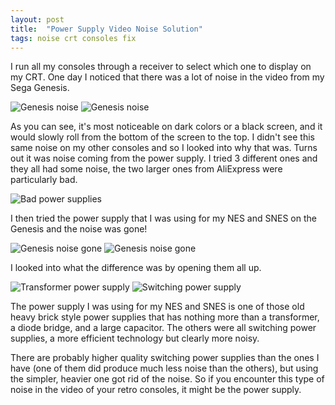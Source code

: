 ```yaml
---
layout: post
title:  "Power Supply Video Noise Solution"
tags: noise crt consoles fix
---
```

I run all my consoles through a receiver to select which one to display on my CRT. One day I noticed that there was a lot of noise in the video from my Sega Genesis.

![Genesis noise](/assets/img/IMG_20250831_194625.jpg)
![Genesis noise](/assets/img/IMG_20250831_194731.jpg)

As you can see, it's most noticeable on dark colors or a black screen, and it would slowly roll from the bottom of the screen to the top. I didn't see this same noise on my other consoles and so I looked into why that was. Turns out it was noise coming from the power supply. I tried 3 different ones and they all had some noise, the two larger ones from AliExpress were particularly bad.

![Bad power supplies](/assets/img/IMG_20250831_195122.jpg)

I then tried the power supply that I was using for my NES and SNES on the Genesis and the noise was gone!

![Genesis noise gone](/assets/img/IMG_20250831_201622.jpg)
![Genesis noise gone](/assets/img/IMG_20250831_195158.jpg)

I looked into what the difference was by opening them all up.

![Transformer power supply](/assets/img/IMG_20250812_181818.jpg)
![Switching power supply](/assets/img/IMG_20250831_213242.jpg)

The power supply I was using for my NES and SNES is one of those old heavy brick style power supplies that has nothing more than a transformer, a diode bridge, and a large capacitor. The others were all switching power supplies, a more efficient technology but clearly more noisy. 

There are probably higher quality switching power supplies than the ones I have (one of them did produce much less noise than the others), but using the simpler, heavier one got rid of the noise. So if you encounter this type of noise in the video of your retro consoles, it might be the power supply.